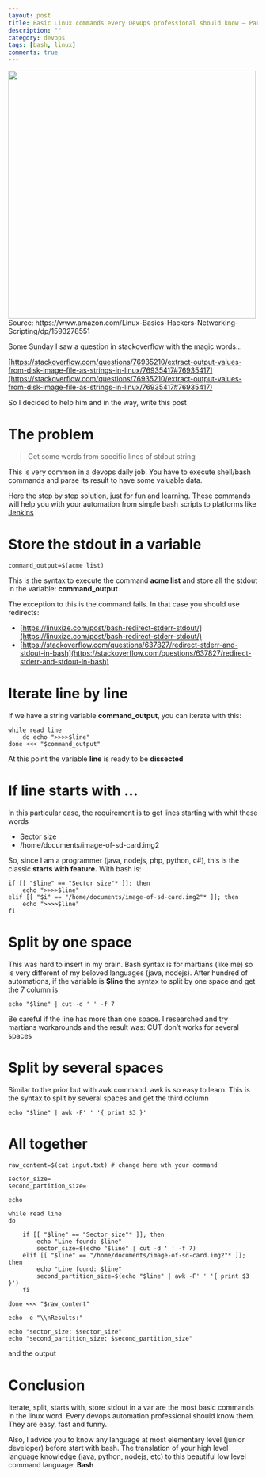 ```yaml
---
layout: post
title: Basic Linux commands every DevOps professional should know — Part 01
description: ""
category: devops
tags: [bash, linux]
comments: true
---
```


<img src="https://miro.medium.com/v2/resize:fit:720/format:webp/1*pFkbUwMZAcADJXzdLv3UtQ.png" width=500>
Source: https://www.amazon.com/Linux-Basics-Hackers-Networking-Scripting/dp/1593278551

Some Sunday I saw a question in stackoverflow with the magic words…

[https://stackoverflow.com/questions/76935210/extract-output-values-from-disk-image-file-as-strings-in-linux/76935417#76935417](https://stackoverflow.com/questions/76935210/extract-output-values-from-disk-image-file-as-strings-in-linux/76935417#76935417)

So I decided to help him and in the way, write this post

The problem
===========

> Get some words from specific lines of stdout string

This is very common in a devops daily job. You have to execute shell/bash commands and parse its result to have some valuable data.

Here the step by step solution, just for fun and learning. These commands will help you with your automation from simple bash scripts to platforms like [Jenkins](https://www.jenkins.io/)

Store the stdout in a variable
==============================

```
command_output=$(acme list)
```

This is the syntax to execute the command **acme list** and store all the stdout in the variable: **command_output**

The exception to this is the command fails. In that case you should use redirects:

*   [https://linuxize.com/post/bash-redirect-stderr-stdout/](https://linuxize.com/post/bash-redirect-stderr-stdout/)
*   [https://stackoverflow.com/questions/637827/redirect-stderr-and-stdout-in-bash](https://stackoverflow.com/questions/637827/redirect-stderr-and-stdout-in-bash)

Iterate line by line
====================

If we have a string variable **command_output**, you can iterate with this:

```
while read line  
    do echo ">>>>$line"   
done <<< "$command_output" 
```

At this point the variable **line** is ready to be **dissected**

If line starts with …
=====================

In this particular case, the requirement is to get lines starting with whit these words

*   Sector size
*   /home/documents/image-of-sd-card.img2

So, since I am a programmer (java, nodejs, php, python, c#), this is the classic **starts with feature.** With bash is:

```
if [[ "$line" == "Sector size"* ]]; then  
    echo ">>>>$line"   
elif [[ "$i" == "/home/documents/image-of-sd-card.img2"* ]]; then  
    echo ">>>>$line"       
fi
```

Split by one space
==================

This was hard to insert in my brain. Bash syntax is for martians (like me) so is very different of my beloved languages (java, nodejs). After hundred of automations, if the variable is **$line** the syntax to split by one space and get the 7 column is

```
echo "$line" | cut -d ' ' -f 7
```

Be careful if the line has more than one space. I researched and try martians workarounds and the result was: CUT don’t works for several spaces

Split by several spaces
=======================

Similar to the prior but with awk command. awk is so easy to learn. This is the syntax to split by several spaces and get the third column

```
echo "$line" | awk -F' ' '{ print $3 }'
```

All together
============

```
raw_content=$(cat input.txt) # change here wth your command  
  
sector_size=  
second_partition_size=  
  
echo  
  
while read line  
do   
  
    if [[ "$line" == "Sector size"* ]]; then  
        echo "Line found: $line"   
        sector_size=$(echo "$line" | cut -d ' ' -f 7)  
    elif [[ "$line" == "/home/documents/image-of-sd-card.img2"* ]]; then  
        echo "Line found: $line"   
        second_partition_size=$(echo "$line" | awk -F' ' '{ print $3 }')          
    fi  
  
done <<< "$raw_content"  
  
echo -e "\\nResults:"  
  
echo "sector_size: $sector_size"  
echo "second_partition_size: $second_partition_size"
```

and the output

Conclusion
==========

Iterate, split, starts with, store stdout in a var are the most basic commands in the linux word. Every devops automation professional should know them. They are easy, fast and funny.

Also, I advice you to know any language at most elementary level (junior developer) before start with bash. The translation of your high level language knowledge (java, python, nodejs, etc) to this beautiful low level command language: **Bash**